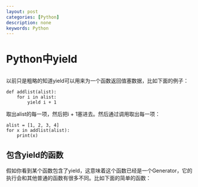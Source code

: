 ```yaml
---
layout: post
categories: [Python]
description: none
keywords: Python
---
```

# Python中yield

## 
以前只是粗略的知道yield可以用来为一个函数返回值塞数据，比如下面的例子：
```
def addlist(alist):
    for i in alist:
        yield i + 1
```
取出alist的每一项，然后把i + 1塞进去。然后通过调用取出每一项：
```
alist = [1, 2, 3, 4]
for x in addlist(alist):
    print(x)
```

## 包含yield的函数
假如你看到某个函数包含了yield，这意味着这个函数已经是一个Generator，它的执行会和其他普通的函数有很多不同。比如下面的简单的函数：






























